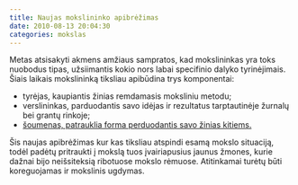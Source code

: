 ```yaml
---
title: Naujas mokslininko apibrėžimas
date: 2010-08-13 20:04:30
categories: mokslas
---
```


Metas atsisakyti akmens amžiaus sampratos, kad mokslininkas yra toks nuobodus tipas, užsiimantis kokio nors labai specifinio dalyko tyrinėjimais. Šiais laikais mokslininką tiksliau apibūdina trys komponentai:

-   tyrėjas, kaupiantis žinias remdamasis moksliniu metodu;
-   verslininkas, parduodantis savo idėjas ir rezultatus tarptautinėje žurnalų bei grantų rinkoje;
-   [šoumenas, patrauklia forma perduodantis savo žinias kitiems.](http://knack.rnews.be/nl/actualiteit/nieuws/belgie/de-opkomst-van-de-millenniumstudent/article-1194859257661.htm)

Šis naujas apibrėžimas kur kas tiksliau atspindi esamą mokslo situaciją, todėl padėtų pritraukti į mokslą tuos įvairiapusius jaunus žmones, kurie dažnai bijo neišsiteksią ribotuose mokslo rėmuose. Atitinkamai turėtų būti koreguojamas ir mokslinis ugdymas.
